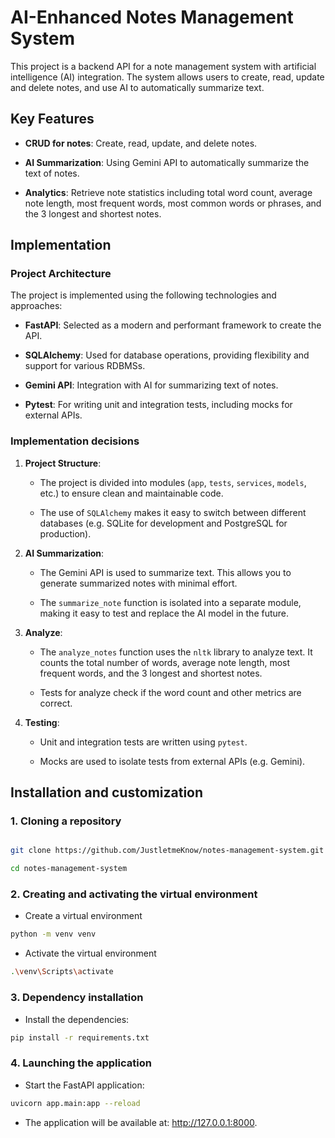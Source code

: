 # AI-Enhanced Notes Management System



This project is a backend API for a note management system with artificial intelligence (AI) integration. The system allows users to create, read, update and delete notes, and use AI to automatically summarize text.



## Key Features



- **CRUD for notes**: Create, read, update, and delete notes.

- **AI Summarization**: Using Gemini API to automatically summarize the text of notes.

- **Analytics**: Retrieve note statistics including total word count, average note length, most frequent words, most common words or phrases, and the 3 longest and shortest notes.



## Implementation



### Project Architecture



The project is implemented using the following technologies and approaches:



- **FastAPI**: Selected as a modern and performant framework to create the API.

- **SQLAlchemy**: Used for database operations, providing flexibility and support for various RDBMSs.

- **Gemini API**: Integration with AI for summarizing text of notes.

- **Pytest**: For writing unit and integration tests, including mocks for external APIs.



### Implementation decisions



1. **Project Structure**:

   - The project is divided into modules (`app`, `tests`, `services`, `models`, etc.) to ensure clean and maintainable code.

   - The use of `SQLAlchemy` makes it easy to switch between different databases (e.g. SQLite for development and PostgreSQL for production).



2. **AI Summarization**:

   - The Gemini API is used to summarize text. This allows you to generate summarized notes with minimal effort.

   - The `summarize_note` function is isolated into a separate module, making it easy to test and replace the AI model in the future.



3. **Analyze**:

   - The `analyze_notes` function uses the `nltk` library to analyze text. It counts the total number of words, average note length, most frequent words, and the 3 longest and shortest notes.

   - Tests for analyze check if the word count and other metrics are correct.



4. **Testing**:

   - Unit and integration tests are written using `pytest`.

   - Mocks are used to isolate tests from external APIs (e.g. Gemini).

    
    
## Installation and customization



### 1. Cloning a repository



```bash

git clone https://github.com/JustletmeKnow/notes-management-system.git

cd notes-management-system
```



### 2. Сreating and activating the virtual environment
   - Create a virtual environment

```bash
python -m venv venv
```
   - Activate the virtual environment

```bash
.\venv\Scripts\activate
```



### 3. Dependency installation
   - Install the dependencies:

```bash
pip install -r requirements.txt
```



### 4. Launching the application
   - Start the FastAPI application:

```bash
uvicorn app.main:app --reload
```
   - The application will be available at: http://127.0.0.1:8000.